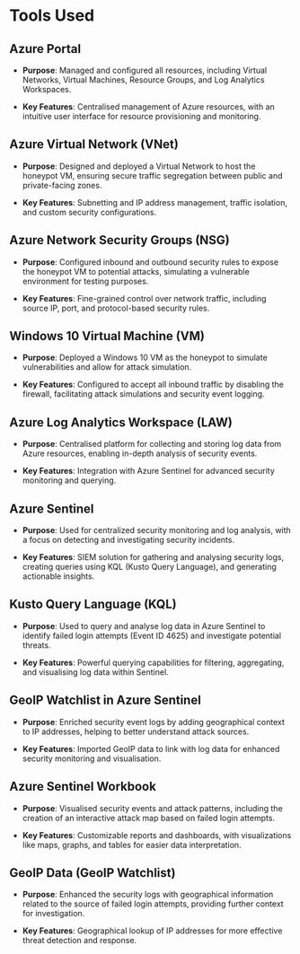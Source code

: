 # Tools Used

## Azure Portal

- **Purpose**: Managed and configured all resources, including Virtual Networks, Virtual Machines, Resource Groups, and Log Analytics Workspaces.
  
- **Key Features**: Centralised management of Azure resources, with an intuitive user interface for resource provisioning and monitoring.

## Azure Virtual Network (VNet)

- **Purpose**: Designed and deployed a Virtual Network to host the honeypot VM, ensuring secure traffic segregation between public and private-facing zones.
  
- **Key Features**: Subnetting and IP address management, traffic isolation, and custom security configurations.

## Azure Network Security Groups (NSG)

- **Purpose**: Configured inbound and outbound security rules to expose the honeypot VM to potential attacks, simulating a vulnerable environment for testing purposes.
  
- **Key Features**: Fine-grained control over network traffic, including source IP, port, and protocol-based security rules.

## Windows 10 Virtual Machine (VM)

- **Purpose**: Deployed a Windows 10 VM as the honeypot to simulate vulnerabilities and allow for attack simulation.
  
- **Key Features**: Configured to accept all inbound traffic by disabling the firewall, facilitating attack simulations and security event logging.

## Azure Log Analytics Workspace (LAW)

- **Purpose**: Centralised platform for collecting and storing log data from Azure resources, enabling in-depth analysis of security events.
  
- **Key Features**: Integration with Azure Sentinel for advanced security monitoring and querying.

## Azure Sentinel

- **Purpose**: Used for centralized security monitoring and log analysis, with a focus on detecting and investigating security incidents.
  
- **Key Features**: SIEM solution for gathering and analysing security logs, creating queries using KQL (Kusto Query Language), and generating actionable insights.

## Kusto Query Language (KQL)

- **Purpose**: Used to query and analyse log data in Azure Sentinel to identify failed login attempts (Event ID 4625) and investigate potential threats.
  
- **Key Features**: Powerful querying capabilities for filtering, aggregating, and visualising log data within Sentinel.

## GeoIP Watchlist in Azure Sentinel

- **Purpose**: Enriched security event logs by adding geographical context to IP addresses, helping to better understand attack sources.
  
- **Key Features**: Imported GeoIP data to link with log data for enhanced security monitoring and visualisation.

## Azure Sentinel Workbook

- **Purpose**: Visualised security events and attack patterns, including the creation of an interactive attack map based on failed login attempts.
  
- **Key Features**: Customizable reports and dashboards, with visualizations like maps, graphs, and tables for easier data interpretation.

## GeoIP Data (GeoIP Watchlist)

- **Purpose**: Enhanced the security logs with geographical information related to the source of failed login attempts, providing further context for investigation.
  
- **Key Features**: Geographical lookup of IP addresses for more effective threat detection and response.

